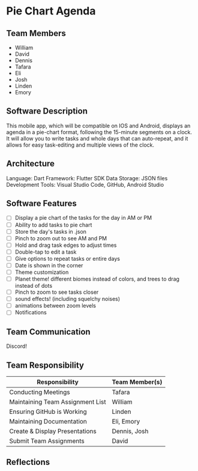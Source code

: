 # Pie Chart Agenda

## Team Members
- William
- David
- Dennis
- Tafara
- Eli
- Josh
- Linden
- Emory

## Software Description
This mobile app, which will be compatible on IOS and Android, displays an agenda in a pie-chart format, following the 15-minute segments on a clock.
It will allow you to write tasks and whole days that can auto-repeat, and it allows for easy task-editing and multiple views of the clock.

## Architecture
Language: Dart
Framework: Flutter SDK
Data Storage: JSON files
Development Tools: Visual Studio Code, GitHub, Android Studio

## Software Features
* [ ] Display a pie chart of the tasks for the day in AM or PM
* [ ] Ability to add tasks to pie chart
* [ ] Store the day's tasks in .json
* [ ] Pinch to zoom out to see AM and PM
* [ ] Hold and drag task edges to adjust times
* [ ] Double-tap to edit a task
* [ ] Give options to repeat tasks or entire days
* [ ] Date is shown in the corner
* [ ] Theme customization
* [ ] Planet theme! different biomes instead of colors, and trees to drag instead of dots
* [ ] Pinch to zoom to see tasks closer
* [ ] sound effects! (including squelchy noises)
* [ ] animations between zoom levels
* [ ] Notifications

## Team Communication
Discord! 

## Team Responsibility

|Responsibility                                |Team Member(s)              |
|-------------------------------------|----------------------------|
|Conducting Meetings                    |        Tafara                      |
|Maintaining Team Assignment List|      William                      |
|Ensuring GitHub is Working          |        Linden                      |
|Maintaining Documentation         |         Eli, Emory                |
|Create & Display Presentations     |          Dennis, Josh          |
|Submit Team Assignments            |             David                  |

## Reflections
